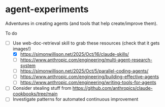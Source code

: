 # agent-experiments

Adventures in creating agents (and tools that help create/improve them).

To do

- [ ] Use web-doc-retrieval skill to grab these resources (check that it gets images!)
  - [x] https://simonwillison.net/2025/Oct/16/claude-skills/
  - [ ] https://www.anthropic.com/engineering/multi-agent-research-system
  - [ ] https://simonwillison.net/2025/Oct/5/parallel-coding-agents/
  - [ ] https://www.anthropic.com/engineering/building-effective-agents
  - [ ] https://www.anthropic.com/engineering/writing-tools-for-agents
- [ ] Consider stealing stuff from https://github.com/anthropics/claude-cookbooks/tree/main
- [ ] Investigate patterns for automated continuous improvement
